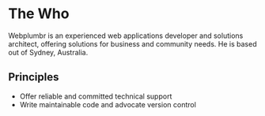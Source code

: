 # The Who

Webplumbr is an experienced web applications developer and solutions architect, offering solutions for business and community needs. He is based out of Sydney, Australia.

## Principles

- Offer reliable and committed technical support
- Write maintainable code and advocate version control
